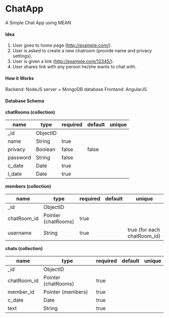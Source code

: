 # ChatApp
A Simple Chat App using MEAN

#### Idea
1. User goes to home page (http://example.com/).
2. User is asked to create a new chatroom (provide name and privacy settings).
3. User is given a link (http://example.com/12345/).
4. User shares link with any person he/she wants to chat with.

#### How it Works
Backend: NodeJS server + MongoDB database
Frontend: AngularJS

#### Database Schema
__chatRooms (collection)__

name | type        | required | default | unique
---- | ----------- | -------- | ------- | ------
_id  | ObjectID    |          |         |    
name | String      | true     |         |   
privacy  | Boolean | false    | false   |   
password | String  | false    |         |   
c_date   | Date    | true     |         |   
l_date   | Date    | true     |         |   

__members (collection)__

name | type        | required | default | unique
---- | ----------- | -------- | ------- | ------
_id  | ObjectID    |          |         |    
chatRoom_id | Pointer (chatRooms)| true |         |   
username | String  | true     |         | true (for each chatRoom_id)  

__chats (collection)__

name | type        | required | default | unique
---- | ----------- | -------- | ------- | ------
_id  | ObjectID    |          |         |    
chatRoom_id | Pointer (chatRooms)| true |         |   
member_id | Pointer (members)| true     |         |   
c_date | Date  | true     |         |   
text | String  | true     |         |   
